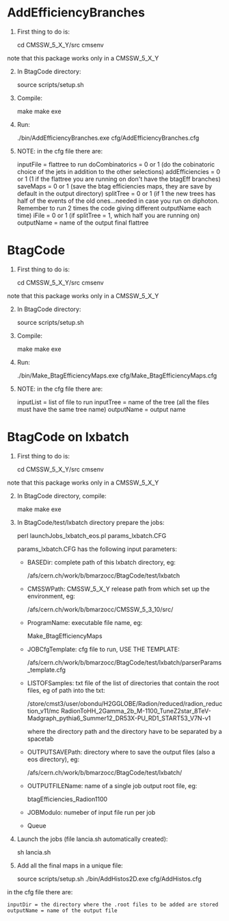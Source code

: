 AddEfficiencyBranches
=======================

1) First thing to do is:

    cd CMSSW_5_X_Y/src
    cmsenv
    
note that this package works only in a CMSSW_5_X_Y

2) In BtagCode directory:

    source scripts/setup.sh
    
3) Compile:

    make 
    make exe
    
4) Run:

    ./bin/AddEfficiencyBranches.exe cfg/AddEfficiencyBranches.cfg
    
5) NOTE: 
   in the cfg file there are:

    inputFile = flattree to run
    doCombinatorics = 0 or 1 (do the cobinatoric choice of the jets in addition to the other selections)
    addEfficiencies = 0 or 1 (1 if the flattree you are running on don't have the btagEff branches)
    saveMaps = 0 or 1 (save the btag efficiencies maps, they are save by default in the output directory)
    splitTree = 0 or 1 (if 1 the new trees has half of the events of the old ones...needed in case you run on diphoton. Remember to run 2                             times the code giving different outputName each time)
    iFile = 0 or 1 (if splitTree = 1, which half you are running on)
    outputName = name of the output final flattree


BtagCode
=======================

1) First thing to do is:

    cd CMSSW_5_X_Y/src
    cmsenv
    
note that this package works only in a CMSSW_5_X_Y

2) In BtagCode directory:

    source scripts/setup.sh
    
3) Compile:

    make 
    make exe
    
4) Run:

    ./bin/Make_BtagEfficiencyMaps.exe cfg/Make_BtagEfficiencyMaps.cfg
    
5) NOTE: 
   in the cfg file there are:

    inputList = list of file to run
    inputTree = name of the tree (all the files must have the same tree name)
    outputName = output name
    

BtagCode on lxbatch
==================================

1) First thing to do is:

    cd CMSSW_5_X_Y/src
    cmsenv
    
note that this package works only in a CMSSW_5_X_Y

2) In BtagCode directory, compile:

    make 
    make exe
    
3) In BtagCode/test/lxbatch directory prepare the jobs:

    perl launchJobs_lxbatch_eos.pl params_lxbatch.CFG
    
    params_lxbatch.CFG has the following input parameters:
    
    - BASEDir: complete path of this lxbatch directory, eg:
    
        /afs/cern.ch/work/b/bmarzocc/BtagCode/test/lxbatch
        
    - CMSSWPath: CMSSW_5_X_Y release path from which set up the environment, eg:
        
        /afs/cern.ch/work/b/bmarzocc/CMSSW_5_3_10/src/
        
    - ProgramName: executable file name, eg:
    
        Make_BtagEfficiencyMaps
        
    - JOBCfgTemplate: cfg file to run, USE THE TEMPLATE:
    
        /afs/cern.ch/work/b/bmarzocc/BtagCode/test/lxbatch/parserParams_template.cfg
        
    - LISTOFSamples: txt file of the list of directories that contain the root files, eg of path into the txt:
      
        /store/cmst3/user/obondu/H2GGLOBE/Radion/reduced/radion_reduction_v11/mc RadionToHH_2Gamma_2b_M-1100_TuneZ2star_8TeV-Madgraph_pythia6_Summer12_DR53X-PU_RD1_START53_V7N-v1

        where the directory path and the directory have to be separated by a spacetab
        
    - OUTPUTSAVEPath: directory where to save the output files (also a eos directory), eg:
         
        /afs/cern.ch/work/b/bmarzocc/BtagCode/test/lxbatch/
        
    - OUTPUTFILEName: name of a single job output root file, eg:
        
        btagEfficiencies_Radion1100
    
    - JOBModulo: numeber of input file run per job
    
    - Queue
    
3) Launch the jobs (file lancia.sh automatically created):

    sh lancia.sh

4) Add all the final maps in a unique file:

    source scripts/setup.sh
    ./bin/AddHistos2D.exe cfg/AddHistos.cfg
    
in the cfg file there are:
    
    inputDir = the directory where the .root files to be added are stored
    outputName = name of the output file
    



